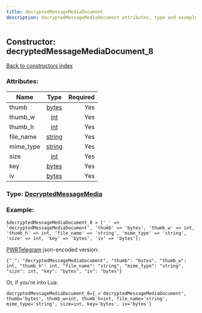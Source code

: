 ```yaml
---
title: decryptedMessageMediaDocument
description: decryptedMessageMediaDocument attributes, type and example
---
```

## Constructor: decryptedMessageMediaDocument\_8  
[Back to constructors index](index.md)



### Attributes:

| Name     |    Type       | Required |
|----------|:-------------:|---------:|
|thumb|[bytes](../types/bytes.md) | Yes|
|thumb\_w|[int](../types/int.md) | Yes|
|thumb\_h|[int](../types/int.md) | Yes|
|file\_name|[string](../types/string.md) | Yes|
|mime\_type|[string](../types/string.md) | Yes|
|size|[int](../types/int.md) | Yes|
|key|[bytes](../types/bytes.md) | Yes|
|iv|[bytes](../types/bytes.md) | Yes|



### Type: [DecryptedMessageMedia](../types/DecryptedMessageMedia.md)


### Example:

```
$decryptedMessageMediaDocument_8 = ['_' => 'decryptedMessageMediaDocument', 'thumb' => 'bytes', 'thumb_w' => int, 'thumb_h' => int, 'file_name' => 'string', 'mime_type' => 'string', 'size' => int, 'key' => 'bytes', 'iv' => 'bytes'];
```  

[PWRTelegram](https://pwrtelegram.xyz) json-encoded version:

```
{"_": "decryptedMessageMediaDocument", "thumb": "bytes", "thumb_w": int, "thumb_h": int, "file_name": "string", "mime_type": "string", "size": int, "key": "bytes", "iv": "bytes"}
```


Or, if you're into Lua:  


```
decryptedMessageMediaDocument_8={_='decryptedMessageMediaDocument', thumb='bytes', thumb_w=int, thumb_h=int, file_name='string', mime_type='string', size=int, key='bytes', iv='bytes'}

```


